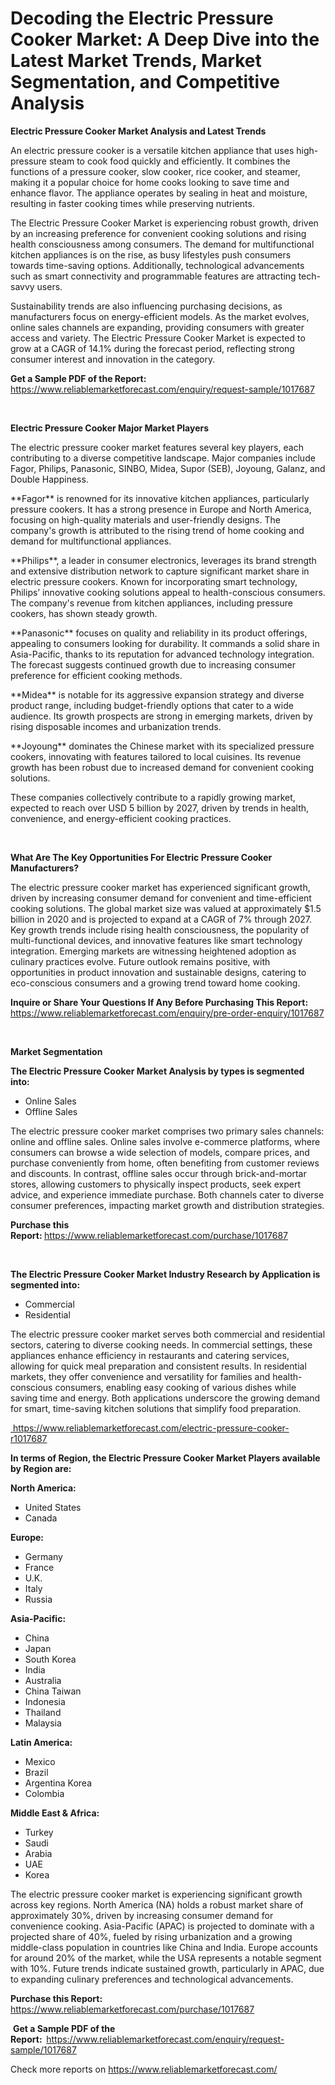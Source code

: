 <p><h1>Decoding the Electric Pressure Cooker Market: A Deep Dive into the Latest Market Trends, Market Segmentation, and Competitive Analysis</h1></p><p><strong>Electric Pressure Cooker Market Analysis and Latest Trends</strong></p>
<p><p>An electric pressure cooker is a versatile kitchen appliance that uses high-pressure steam to cook food quickly and efficiently. It combines the functions of a pressure cooker, slow cooker, rice cooker, and steamer, making it a popular choice for home cooks looking to save time and enhance flavor. The appliance operates by sealing in heat and moisture, resulting in faster cooking times while preserving nutrients.</p><p>The Electric Pressure Cooker Market is experiencing robust growth, driven by an increasing preference for convenient cooking solutions and rising health consciousness among consumers. The demand for multifunctional kitchen appliances is on the rise, as busy lifestyles push consumers towards time-saving options. Additionally, technological advancements such as smart connectivity and programmable features are attracting tech-savvy users.</p><p>Sustainability trends are also influencing purchasing decisions, as manufacturers focus on energy-efficient models. As the market evolves, online sales channels are expanding, providing consumers with greater access and variety. The Electric Pressure Cooker Market is expected to grow at a CAGR of 14.1% during the forecast period, reflecting strong consumer interest and innovation in the category.</p></p>
<p><strong>Get a Sample PDF of the Report:&nbsp;</strong> <a href="https://www.reliablemarketforecast.com/enquiry/request-sample/1017687?utm_campaign=3491&utm_medium=2&utm_source=Github&utm_content=ia&utm_term=05042025&utm_id=electric-pressure-cooker">https://www.reliablemarketforecast.com/enquiry/request-sample/1017687</a></p>
<p>&nbsp;</p>
<p><strong>Electric Pressure Cooker Major Market Players</strong></p>
<p><p>The electric pressure cooker market features several key players, each contributing to a diverse competitive landscape. Major companies include Fagor, Philips, Panasonic, SINBO, Midea, Supor (SEB), Joyoung, Galanz, and Double Happiness.</p><p>**Fagor** is renowned for its innovative kitchen appliances, particularly pressure cookers. It has a strong presence in Europe and North America, focusing on high-quality materials and user-friendly designs. The company's growth is attributed to the rising trend of home cooking and demand for multifunctional appliances.</p><p>**Philips**, a leader in consumer electronics, leverages its brand strength and extensive distribution network to capture significant market share in electric pressure cookers. Known for incorporating smart technology, Philips’ innovative cooking solutions appeal to health-conscious consumers. The company's revenue from kitchen appliances, including pressure cookers, has shown steady growth.</p><p>**Panasonic** focuses on quality and reliability in its product offerings, appealing to consumers looking for durability. It commands a solid share in Asia-Pacific, thanks to its reputation for advanced technology integration. The forecast suggests continued growth due to increasing consumer preference for efficient cooking methods.</p><p>**Midea** is notable for its aggressive expansion strategy and diverse product range, including budget-friendly options that cater to a wide audience. Its growth prospects are strong in emerging markets, driven by rising disposable incomes and urbanization trends.</p><p>**Joyoung** dominates the Chinese market with its specialized pressure cookers, innovating with features tailored to local cuisines. Its revenue growth has been robust due to increased demand for convenient cooking solutions.</p><p>These companies collectively contribute to a rapidly growing market, expected to reach over USD 5 billion by 2027, driven by trends in health, convenience, and energy-efficient cooking practices.</p></p>
<p>&nbsp;</p>
<p><strong>What Are The Key Opportunities For Electric Pressure Cooker Manufacturers?</strong></p>
<p><p>The electric pressure cooker market has experienced significant growth, driven by increasing consumer demand for convenient and time-efficient cooking solutions. The global market size was valued at approximately $1.5 billion in 2020 and is projected to expand at a CAGR of 7% through 2027. Key growth trends include rising health consciousness, the popularity of multi-functional devices, and innovative features like smart technology integration. Emerging markets are witnessing heightened adoption as culinary practices evolve. Future outlook remains positive, with opportunities in product innovation and sustainable designs, catering to eco-conscious consumers and a growing trend toward home cooking.</p></p>
<p><strong>Inquire or Share Your Questions If Any Before Purchasing This Report:</strong> <a href="https://www.reliablemarketforecast.com/enquiry/pre-order-enquiry/1017687?utm_campaign=3491&utm_medium=2&utm_source=Github&utm_content=ia&utm_term=05042025&utm_id=electric-pressure-cooker">https://www.reliablemarketforecast.com/enquiry/pre-order-enquiry/1017687</a></p>
<p>&nbsp;</p>
<p><strong>Market Segmentation</strong></p>
<p><strong>The Electric Pressure Cooker Market Analysis by types is segmented into:</strong></p>
<p><ul><li>Online Sales</li><li>Offline Sales</li></ul></p>
<p><p>The electric pressure cooker market comprises two primary sales channels: online and offline sales. Online sales involve e-commerce platforms, where consumers can browse a wide selection of models, compare prices, and purchase conveniently from home, often benefiting from customer reviews and discounts. In contrast, offline sales occur through brick-and-mortar stores, allowing customers to physically inspect products, seek expert advice, and experience immediate purchase. Both channels cater to diverse consumer preferences, impacting market growth and distribution strategies.</p></p>
<p><strong>Purchase this Report:&nbsp;</strong><a href="https://www.reliablemarketforecast.com/purchase/1017687?utm_campaign=3491&utm_medium=2&utm_source=Github&utm_content=ia&utm_term=05042025&utm_id=electric-pressure-cooker">https://www.reliablemarketforecast.com/purchase/1017687</a></p>
<p>&nbsp;</p>
<p><strong>The Electric Pressure Cooker Market Industry Research by Application is segmented into:</strong></p>
<p><ul><li>Commercial</li><li>Residential</li></ul></p>
<p><p>The electric pressure cooker market serves both commercial and residential sectors, catering to diverse cooking needs. In commercial settings, these appliances enhance efficiency in restaurants and catering services, allowing for quick meal preparation and consistent results. In residential markets, they offer convenience and versatility for families and health-conscious consumers, enabling easy cooking of various dishes while saving time and energy. Both applications underscore the growing demand for smart, time-saving kitchen solutions that simplify food preparation.</p></p>
<p><a href="https://www.reliablemarketforecast.com/electric-pressure-cooker-r1017687?utm_campaign=3491&utm_medium=2&utm_source=Github&utm_content=ia&utm_term=05042025&utm_id=electric-pressure-cooker">&nbsp;https://www.reliablemarketforecast.com/electric-pressure-cooker-r1017687</a></p>
<p><strong>In terms of Region, the Electric Pressure Cooker Market Players available by Region are:</strong></p>
<p>
    <p> <strong> North America: </strong>
        <ul>
            <li>United States</li>
            <li>Canada</li>
        </ul>
        </p> 
    <p> <strong> Europe: </strong>
        <ul>
            <li>Germany</li>
            <li>France</li>
            <li>U.K.</li>
            <li>Italy</li>
            <li>Russia</li>
        </ul>
        </p> 
    <p> <strong> Asia-Pacific: </strong>
        <ul>
            <li>China</li>
            <li>Japan</li>
            <li>South Korea</li>
            <li>India</li>
            <li>Australia</li>
            <li>China Taiwan</li>
            <li>Indonesia</li>
            <li>Thailand</li>
            <li>Malaysia</li>
        </ul>
        </p> 
    <p> <strong> Latin America: </strong>
        <ul>
            <li>Mexico</li>
            <li>Brazil</li>
            <li>Argentina Korea</li>
            <li>Colombia</li>
        </ul>
        </p> 
    <p> <strong> Middle East & Africa: </strong>
        <ul>
            <li>Turkey</li>
            <li>Saudi</li>
            <li>Arabia</li>
            <li>UAE</li>
            <li>Korea</li>
        </ul>
    </p>
    </p>
<p><p>The electric pressure cooker market is experiencing significant growth across key regions. North America (NA) holds a robust market share of approximately 30%, driven by increasing consumer demand for convenience cooking. Asia-Pacific (APAC) is projected to dominate with a projected share of 40%, fueled by rising urbanization and a growing middle-class population in countries like China and India. Europe accounts for around 20% of the market, while the USA represents a notable segment with 10%. Future trends indicate sustained growth, particularly in APAC, due to expanding culinary preferences and technological advancements.</p></p>
<p><strong>Purchase this Report: </strong><a href="https://www.reliablemarketforecast.com/purchase/1017687?utm_campaign=3491&utm_medium=2&utm_source=Github&utm_content=ia&utm_term=05042025&utm_id=electric-pressure-cooker">https://www.reliablemarketforecast.com/purchase/1017687</a></p>
<p>&nbsp;<strong>Get a Sample PDF of the Report:&nbsp;&nbsp;</strong><a href="https://www.reliablemarketforecast.com/enquiry/request-sample/1017687?utm_campaign=3491&utm_medium=2&utm_source=Github&utm_content=ia&utm_term=05042025&utm_id=electric-pressure-cooker">https://www.reliablemarketforecast.com/enquiry/request-sample/1017687</a></p>
<p><strong></strong></p>
<p>Check more reports on <a href="https://www.reliablemarketforecast.com/?utm_campaign=3491&utm_medium=2&utm_source=Github&utm_content=ia&utm_term=05042025&utm_id=electric-pressure-cooker">https://www.reliablemarketforecast.com/</a></p>
